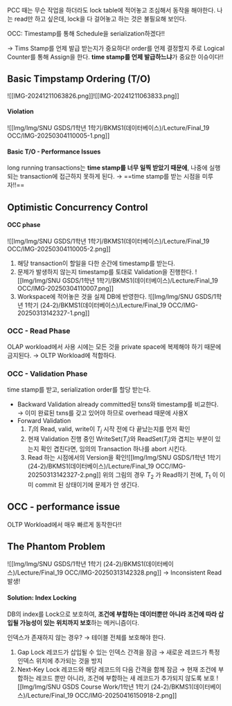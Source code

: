 PCC 때는 무슨 작업을 하더라도 lock table에 적어놓고 조심해서 동작을 해야한다. 
나는 read만 하고 싶은데, lock을 다 걸어놓고 하는 것은 불필요해 보인다. 

OCC: Timestamp를 통해 Schedule을 serialization하겠다!!

→ Tims Stamp를 언제 발급 받는지가 중요하다! order를 언제 결정할지
주로 Logical Counter를 통해 Assign을 한다. 
**time stamp를 언제 발급하느냐**가 중요한 이슈이다!!

## Basic Timpstamp Ordering (T/O)
![[IMG-20241211063826.png]]![[IMG-20241211063833.png]]
#### Violation
![[Img/Img/SNU GSDS/1학년 1학기/BKMS1(데이터베이스)/Lecture/Final_19 OCC/IMG-20250304110005-1.png]]
#### Basic T/O - Performance Issues
long running transactions는 **time stamp를 너무 일찍 받았기 때문에**, 
나중에 실행되는 transaction에 접근하지 못하게 된다. 
→ ==time stamp를 받는 시점을 미루자!!==

## Optimistic Concurrency Control
#### OCC phase
![[Img/Img/SNU GSDS/1학년 1학기/BKMS1(데이터베이스)/Lecture/Final_19 OCC/IMG-20250304110005-2.png]]
1. 해당 transaction이 할일을 다한 순간에 timestamp를 받는다. 
2. 문제가 발생하지 않는지 timestamp를 토대로 Validation을 진행한다. ![[Img/Img/SNU GSDS/1학년 1학기/BKMS1(데이터베이스)/Lecture/Final_19 OCC/IMG-20250304110007.png]]
3. Workspace에 적어놓은 것을 실제 DB에 반영한다. ![[Img/Img/SNU GSDS/1학년 1학기 (24-2)/BKMS1(데이터베이스)/Lecture/Final_19 OCC/IMG-20250313142327-1.png]]
### OCC - Read Phase
OLAP workload에서 사용 시에는 모든 것을 private space에 복제해야 하기 때문에 금지된다. 
→ OLTP Workload에 적합하다. 

### OCC - Validation Phase
time stamp를 받고, serialization order를 할당 받는다.
- Backward Validation
  already committed된 txns와 timestamp를 비교한다. 
  → 이미 완료된 txns를 갖고 있어야 하므로 overhead 때문에 사용X
- Forward Validation
	1. $T_i$의 Read, valid, write이 $T_j$ 시작 전에 다 끝났는지를 먼저 확인
	2. 현재 Validation 진행 중인 WriteSet($T_i$)와 ReadSet($T_j$)와 겹치는 부분이 있는지 확인
	   겹친다면, 임의의 Transaction 하나를 abort 시킨다. 
	3. Read 하는 시점에서의 Version을 확인![[Img/Img/SNU GSDS/1학년 1학기 (24-2)/BKMS1(데이터베이스)/Lecture/Final_19 OCC/IMG-20250313142327-2.png]]
	   위의 그림의 경우 $T_2$ 가 Read하기 전에, $T_1$ 이 이미 commit 된 상태이기에 문제가 안 생긴다. 
## OCC - performance issue
OLTP Workload에서 매우 빠르게 동작한다!!

## The Phantom Problem
![[Img/Img/SNU GSDS/1학년 1학기 (24-2)/BKMS1(데이터베이스)/Lecture/Final_19 OCC/IMG-20250313142328.png]]
→ Inconsistent Read 발생!
#### Solution: Index Locking
DB의 index를 Lock으로 보호하여, **조건에 부합하는 데이터뿐만 아니라 조건에 따라 삽입될 가능성이 있는 위치까지 보호**하는 메커니즘이다. 

인덱스가 존재하지 않는 경우?
→ 테이블 전체를 보호해야 한다. 
1. Gap Lock
   레코드가 삽입될 수 있는 인덱스 간격을 잠금 
   → 새로운 레코드가 특정 인덱스 위치에 추가되는 것을 방지
2. Next-Key Lock
   레코드와 해당 레코드의 다음 간격을 함께 잠금
   → 현재 조건에 부합하는 레코드 뿐만 아니라, 조건에 부합하는 새 레코드가 추가되지 않도록 보호
![[Img/Img/SNU GSDS Course Work/1학년 1학기 (24-2)/BKMS1(데이터베이스)/Lecture/Final_19 OCC/IMG-20250416150918-2.png]]
